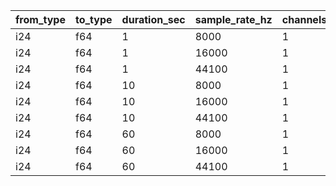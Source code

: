 | from_type   | to_type   |   duration_sec |   sample_rate_hz |   channels |   min_time_ns |   median_time_ns |   max_time_ns | time_unit   |
|-------------|-----------|----------------|------------------|------------|---------------|------------------|---------------|-------------|
| i24         | f64       |              1 |             8000 |          1 |       0.1891  |          0.18933 |       0.18955 | ps          |
| i24         | f64       |              1 |            16000 |          1 |       0.1896  |          0.18993 |       0.19031 | ps          |
| i24         | f64       |              1 |            44100 |          1 |       0.18989 |          0.19009 |       0.19032 | ps          |
| i24         | f64       |             10 |             8000 |          1 |       0.1891  |          0.1894  |       0.18976 | ps          |
| i24         | f64       |             10 |            16000 |          1 |       0.18967 |          0.18992 |       0.19019 | ps          |
| i24         | f64       |             10 |            44100 |          1 |       0.18943 |          0.18967 |       0.18989 | ps          |
| i24         | f64       |             60 |             8000 |          1 |       0.18968 |          0.18995 |       0.19025 | ps          |
| i24         | f64       |             60 |            16000 |          1 |       0.18934 |          0.18953 |       0.18974 | ps          |
| i24         | f64       |             60 |            44100 |          1 |       0.1899  |          0.19011 |       0.19031 | ps          |